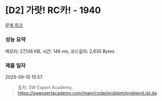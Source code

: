 # [D2] 가랏! RC카! - 1940 

[문제 링크](https://swexpertacademy.com/main/code/problem/problemDetail.do?contestProbId=AV5PjMgaALgDFAUq) 

### 성능 요약

메모리: 27,136 KB, 시간: 146 ms, 코드길이: 2,635 Bytes

### 제출 일자

2025-09-10 15:57



> 출처: SW Expert Academy, https://swexpertacademy.com/main/code/problem/problemList.do